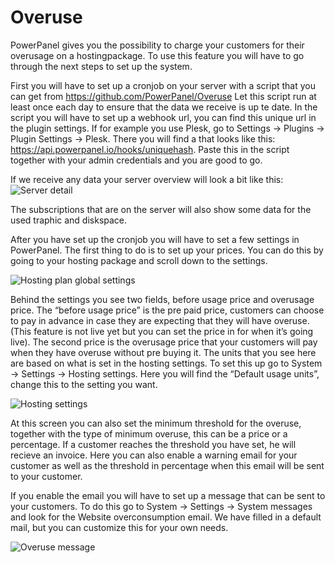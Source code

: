 # Overuse

PowerPanel gives you the possibility to charge your customers for their overusage on a hostingpackage. To use this feature you will have to go through the next steps to set up the system.

First you will have to set up a cronjob on your server with a script that you can get from https://github.com/PowerPanel/Overuse
Let this script run at least once each day to ensure that the data we receive is up te date.
In the script you will have to set up a webhook url, you can find this unique url in the plugin settings. If for example you use Plesk, go to Settings -> Plugins -> Plugin Settings -> Plesk. 
There you will find a that looks like this: https://api.powerpanel.io/hooks/uniquehash. Paste this in the script together with your admin credentials and you are good to go.

If we receive any data your server overview will look a bit like this:
![Server detail](/supportpages/images/server_detail.png)

The subscriptions that are on the server will also show some data for the used traphic and diskspace.

After you have set up the cronjob you will have to set a few settings in PowerPanel.
The first thing to do is to set up your prices. You can do this by going to your hosting package and scroll down to the settings.

![Hosting plan global settings](/supportpages/images/hosting_plan_global_settings.png)

Behind the settings you see two fields, before usage price and overusage price. The “before usage price” is the pre paid price, customers can choose to pay in advance in case they are expecting that they will have overuse. 
(This feature is not live yet but you can set the price in for when it’s going live).
The second price is the overusage price that your customers will pay when they have overuse without pre buying it.
The units that you see here are based on what is set in the hosting settings. To set this up go to  System -> Settings -> Hosting settings. Here you will find the “Default usage units”, change this to the setting you want.

![Hosting settings](/supportpages/images/hosting_settings.png)

At this screen you can also set the minimum threshold for the overuse, together with the type of minimum overuse, this can be a price or a percentage. 
If a customer reaches the threshold you have set, he will recieve an invoice.  Here you can also enable a warning email for your customer as well as the threshold in percentage when this email will be sent to your customer.

If you enable the email you will have to set up a message that can be sent to your customers. To do this go to System -> Settings -> System messages and look for the Website overconsumption email. 
We have filled in a default mail, but you can customize this for your own needs.

![Overuse message](/supportpages/images/overuse_message.png)

